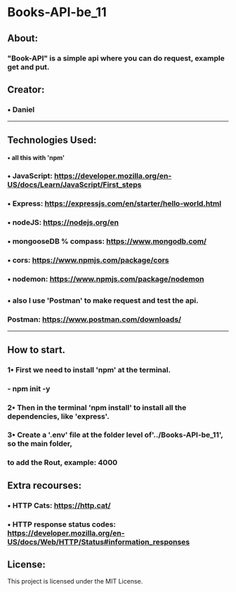 # Books-API-be_11

## About:
### "Book-API" is a simple api where you can do request, example get and put.

## Creator:
### • Daniel
-------------
## Technologies Used:
#### • all this with 'npm'
### • JavaScript: https://developer.mozilla.org/en-US/docs/Learn/JavaScript/First_steps
### • Express: https://expressjs.com/en/starter/hello-world.html
### • nodeJS: https://nodejs.org/en
### • mongooseDB % compass: https://www.mongodb.com/ 
### • cors: https://www.npmjs.com/package/cors
### • nodemon: https://www.npmjs.com/package/nodemon
##
### • also I use 'Postman' to make request and test the api.
###  Postman: https://www.postman.com/downloads/
-------------
## How to start.
### 1• First we need to install 'npm' at the terminal.
### - npm init -y
###
### 2• Then in the terminal 'npm install' to install all the dependencies, like 'express'.
###
### 3• Create a '.env' file at the folder level of'../Books-API-be_11', so the main folder, 
### to add the Rout, example: 4000

## Extra recourses:
### • HTTP Cats: https://http.cat/
### • HTTP response status codes: https://developer.mozilla.org/en-US/docs/Web/HTTP/Status#information_responses

## License:
This project is licensed under the MIT License.